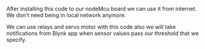 After installing this code to our nodeMcu board we can use it from internet.
We don't need being in local network anymore. 

We can use relays and servo motor with this code also we will take notifications
from Blynk app when sensor values pass our threshold that we specify.